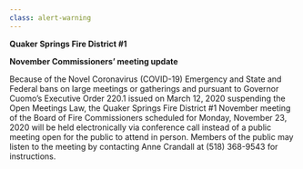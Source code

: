 ```yaml
---
class: alert-warning
---
```

**Quaker Springs Fire District #1**

**November Commissioners’ meeting update**

Because of the Novel Coronavirus (COVID-19) Emergency and State and Federal bans on large meetings or gatherings and pursuant to Governor Cuomo’s Executive Order 220.1 issued on March 12, 2020 suspending the Open Meetings Law, the Quaker Springs Fire District #1 November meeting of the Board of Fire Commissioners scheduled for Monday, November 23, 2020 will be held electronically via conference call instead of a public meeting open for the public to attend in person. Members of the public may listen to the meeting by contacting Anne Crandall at (518) 368-9543 for instructions.

